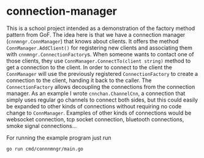 # connection-manager

This is a school project intended as a demonstration of the factory method pattern from GoF. The idea here is that we have a connection manager (`cnnmngr.ConnManager`) that knows about clients. It offers the method `ConnManager.AddClient()` for registering new clients and associating them with `cnnmngr.ConnectionFactory`s. When someone wants to contact one of those clients, they use `ConnManager.ConnectTo(client string)` method to get a connection to the client. In order to connect to the client the `ConnManager` will use the previously registered `ConnectionFactory` to create a connection to the client, handing it back to the caller.
The `ConnectionFactory` allows decoupling the connections from the connection manager. As an example I wrote `cnnchan.ChannelCnn`, a connection that simply uses regular go channels to connect both sides, but this could easily be expanded to other kinds of connections without requiring no code change to `ConnManager`. Examples of other kinds of connections would be websocket connection, tcp socket connection, bluetooth connections, smoke signal connections...

For running the example program just run
```
go run cmd/connnmngr/main.go
```